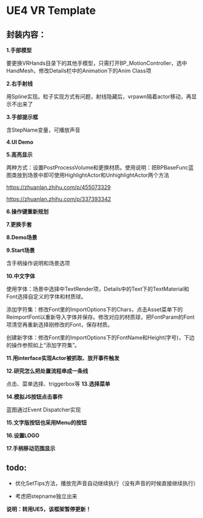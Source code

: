 # UE4 VR Template

## 封装内容：

**1.手部模型**

要更换VRHands目录下的其他手模型，只需打开BP_MotionController，选中HandMesh，修改Details栏中的Animation下的Anim Class项

**2.右手射线**

用Spline实现。粒子实现方式有问题，射线隐藏后，vrpawn隔着actor移动，再显示不出来了

**3.手部提示框**

含StepName变量，可播放声音

**4.UI Demo**

**5.高亮显示**

两种方式：设置PostProcessVolume和更换材质。使用说明：把BPBaseFunc蓝图类放到场景中即可使用HighlightActor和UnhighlightActor两个方法

https://zhuanlan.zhihu.com/p/455073329

https://zhuanlan.zhihu.com/p/337393342

**6.操作键重新规划**

**7.更换手套**

**8.Demo场景**

**9.Start场景**

含手柄操作说明和场景选项

**10.中文字体**

使用字体：场景中选择中TextRender项，Details中的Text下的TextMaterial和Font选择自定义的字体和材质球。

添加字符集：修改Font里的ImportOptions下的Chars，点击Asset菜单下的ReimportFont以重新导入字体并保存。修改对应的材质球，把FontParam的Font项清空再重新选择刚修改的Font，保存材质。

创建新字体：修改Font里的ImportOptions下的FontName和Height(字号)，下边的操作参照如上“添加字符集”。

**11.用interface实现Actor被抓取、放开事件触发**

**12.研究怎么把处置流程串成一条线**

点击、菜单选择、triggerbox等
**13.选择菜单**

**14.模拟JS按钮点击事件**

蓝图通过Event Dispatcher实现

**15.文字版按钮也采用Menu的按钮**

**16.设置LOGO**

**17.手柄移动范围显示**


## todo:

- 优化SetTips方法，播放完声音自动继续执行（没有声音的时候直接继续执行）

- 考虑把stepname独立出来


**说明：转用UE5，该框架暂停更新！**
